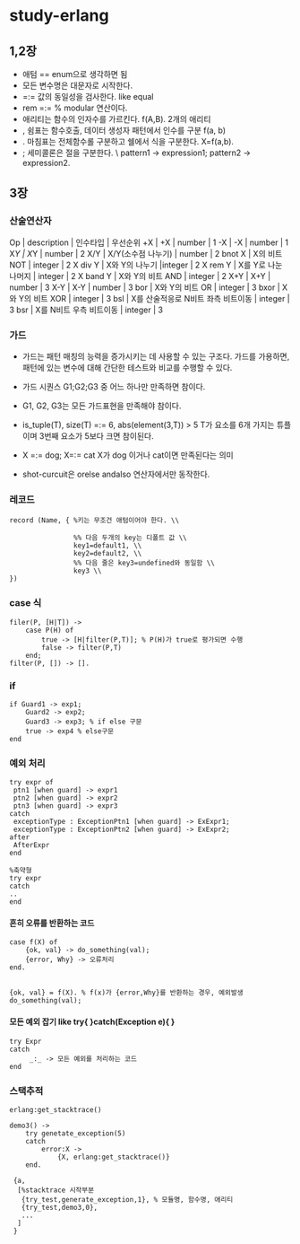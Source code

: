 # study-erlang

## 1,2장

* 애텀 == enum으로 생각하면 됨
* 모든 변수명은 대문자로 시작한다.
* =:= 값의 동일성을 검사한다. like equal
* rem =:= % modular 연산이다.
* 애리티는 함수의 인자수를 가르킨다. f(A,B). 2개의 애리티
* , 쉼표는 함수호출, 데이터 생성자 패턴에서 인수를 구분 f(a, b)
* . 마침표는 전체함수롤 구분하고 쉘에서 식을 구분한다. X=f(a,b).
* ; 세미콜론은 절을 구분한다. \\ pattern1 -> expression1; pattern2 -> expression2.

## 3장

### 산술연산자

Op | description | 인수타입 | 우선순위
+X | +X | number | 1
-X | -X | number | 1
X*Y | X*Y | number | 2
X/Y | X/Y(소수점 나누기) | number | 2
bnot X | X의 비트 NOT | integer | 2
X div Y | X와 Y의 나누기 |integer  | 2
X rem Y | X를 Y로 나눈 나머지 | integer | 2
X band Y | X와 Y의 비트 AND | integer | 2
X+Y | X+Y | number | 3
X-Y | X-Y | number | 3
bor | X와 Y의 비트 OR | integer | 3
bxor | X와 Y의 비트 XOR | integer | 3
bsl | X를 산술적응로 N비트 좌측 비트이동 | integer | 3
bsr | X를 N비트 우측 비트이동 | integer | 3

### 가드

* 가드는 패턴 매칭의 능력을 증가시키는 데 사용할 수 있는 구조다. 가드를 가용하면, 패턴에 있는 변수에 대해 간단한 테스트와 비교를 수행할 수 있다.
* 가드 시퀀스 G1;G2;G3 중 어느 하나만 만족하면 참이다.
* G1, G2, G3는 모든 가드표현을 만족해야 참이다.
* is_tuple(T), size(T) =:= 6, abs(element(3,T)) > 5 T가 요소를 6개 가지는 튜플이며 3번째 요소가 5보다 크면 참이된다.
* X =:= dog; X=:= cat X가 dog 이거나 cat이면 만족된다는 의미

* shot-curcuit은 orelse andalso 연산자에서만 동작한다.

### 레코드

    record (Name, { %키는 무조건 애텀이어야 한다. \\

					%% 다음 두개의 key는 디폴트 값 \\
					key1=default1, \\
					key2=default2, \\
					%% 다음 줄은 key3=undefined와 동일함 \\
					key3 \\
    })

### case 식

    filer(P, [H|T]) ->
	    case P(H) of
		    true -> [H|filter(P,T)]; % P(H)가 true로 평가되면 수행
		    false -> filter(P,T)
	    end;
    filter(P, []) -> [].

### if

	if Guard1 -> exp1;
		Guard2 -> exp2;
		Guard3 -> exp3; % if else 구문
		true -> exp4 % else구문
	end

### 예외 처리

	try expr of
	 ptn1 [when guard] -> expr1
	 ptn2 [when guard] -> expr2
	 ptn3 [when guard] -> expr3
	catch
	 exceptionType : ExceptionPtn1 [when guard] -> ExExpr1;
	 exceptionType : ExceptionPtn2 [when guard] -> ExExpr2;
	after
	 AfterExpr
	end

	%축약형
	try expr
	catch
	..
	end

#### 흔히 오류를 반환하는 코드

	case f(X) of
		{ok, val} -> do_something(val);
		{error, Why} -> 오류처리
	end.

	
	{ok, val} = f(X). % f(x)가 {error,Why}를 반환하는 경우, 예외발생 
	do_something(val);
	


#### 모든 예외 잡기 like try{ }catch(Exception e){ }

	try Expr
	catch
		 _:_ -> 모든 예외를 처리하는 코드
	end

### 스택추적

	erlang:get_stacktrace()

	demo3() ->
		try genetate_exception(5)
		catch
			error:X ->
				{X, erlang:get_stacktrace()}
		end.

	 {a,
	  [%stacktrace 시작부분 
	   {try_test,generate_exception,1}, % 모듈명, 함수명, 애리티
	   {try_test,demo3,0},
	   ...
	  ]
	 }



